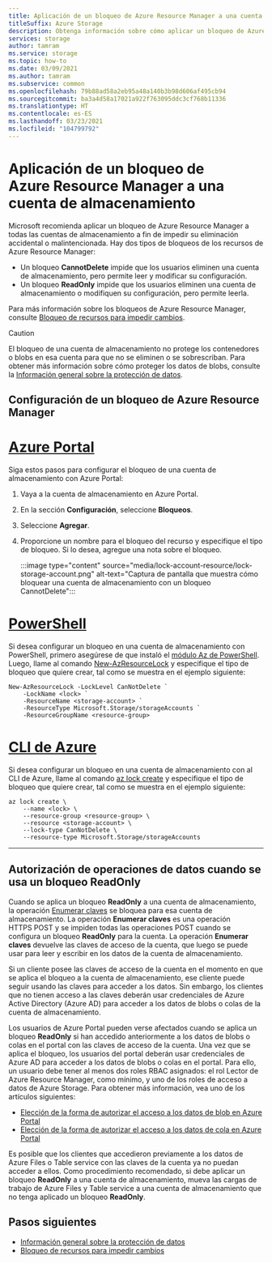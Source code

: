 ```yaml
---
title: Aplicación de un bloqueo de Azure Resource Manager a una cuenta de almacenamiento
titleSuffix: Azure Storage
description: Obtenga información sobre cómo aplicar un bloqueo de Azure Resource Manager a una cuenta de almacenamiento.
services: storage
author: tamram
ms.service: storage
ms.topic: how-to
ms.date: 03/09/2021
ms.author: tamram
ms.subservice: common
ms.openlocfilehash: 79b88ad58a2eb95a48a140b3b98d606af495cb94
ms.sourcegitcommit: ba3a4d58a17021a922f763095ddc3cf768b11336
ms.translationtype: HT
ms.contentlocale: es-ES
ms.lasthandoff: 03/23/2021
ms.locfileid: "104799792"
---
```

# <a name="apply-an-azure-resource-manager-lock-to-a-storage-account"></a>Aplicación de un bloqueo de Azure Resource Manager a una cuenta de almacenamiento

Microsoft recomienda aplicar un bloqueo de Azure Resource Manager a todas las cuentas de almacenamiento a fin de impedir su eliminación accidental o malintencionada. Hay dos tipos de bloqueos de los recursos de Azure Resource Manager:

- Un bloqueo **CannotDelete** impide que los usuarios eliminen una cuenta de almacenamiento, pero permite leer y modificar su configuración.
- Un bloqueo **ReadOnly** impide que los usuarios eliminen una cuenta de almacenamiento o modifiquen su configuración, pero permite leerla.

Para más información sobre los bloqueos de Azure Resource Manager, consulte [Bloqueo de recursos para impedir cambios](../../azure-resource-manager/management/lock-resources.md).

> [!CAUTION]
> El bloqueo de una cuenta de almacenamiento no protege los contenedores o blobs en esa cuenta para que no se eliminen o se sobrescriban. Para obtener más información sobre cómo proteger los datos de blobs, consulte la [Información general sobre la protección de datos](../blobs/data-protection-overview.md).

## <a name="configure-an-azure-resource-manager-lock"></a>Configuración de un bloqueo de Azure Resource Manager

# <a name="azure-portal"></a>[Azure Portal](#tab/portal)

Siga estos pasos para configurar el bloqueo de una cuenta de almacenamiento con Azure Portal:

1. Vaya a la cuenta de almacenamiento en Azure Portal.
1. En la sección **Configuración**, seleccione **Bloqueos**.
1. Seleccione **Agregar**.
1. Proporcione un nombre para el bloqueo del recurso y especifique el tipo de bloqueo. Si lo desea, agregue una nota sobre el bloqueo.

    :::image type="content" source="media/lock-account-resource/lock-storage-account.png" alt-text="Captura de pantalla que muestra cómo bloquear una cuenta de almacenamiento con un bloqueo CannotDelete":::

# <a name="powershell"></a>[PowerShell](#tab/azure-powershell)

Si desea configurar un bloqueo en una cuenta de almacenamiento con PowerShell, primero asegúrese de que instaló el [módulo Az de PowerShell](https://www.powershellgallery.com/packages/Az). Luego, llame al comando [New-AzResourceLock](/powershell/module/az.resources/new-azresourcelock) y especifique el tipo de bloqueo que quiere crear, tal como se muestra en el ejemplo siguiente:

```azurepowershell
New-AzResourceLock -LockLevel CanNotDelete `
    -LockName <lock> `
    -ResourceName <storage-account> `
    -ResourceType Microsoft.Storage/storageAccounts `
    -ResourceGroupName <resource-group>
```

# <a name="azure-cli"></a>[CLI de Azure](#tab/azure-cli)

Si desea configurar un bloqueo en una cuenta de almacenamiento con al CLI de Azure, llame al comando [az lock create](/cli/azure/lock#az_lock_create) y especifique el tipo de bloqueo que quiere crear, tal como se muestra en el ejemplo siguiente:

```azurecli
az lock create \
    --name <lock> \
    --resource-group <resource-group> \
    --resource <storage-account> \
    --lock-type CanNotDelete \
    --resource-type Microsoft.Storage/storageAccounts
```

---

## <a name="authorizing-data-operations-when-a-readonly-lock-is-in-effect"></a>Autorización de operaciones de datos cuando se usa un bloqueo ReadOnly

Cuando se aplica un bloqueo **ReadOnly** a una cuenta de almacenamiento, la operación [Enumerar claves](/rest/api/storagerp/storageaccounts/listkeys) se bloquea para esa cuenta de almacenamiento. La operación **Enumerar claves** es una operación HTTPS POST y se impiden todas las operaciones POST cuando se configura un bloqueo **ReadOnly** para la cuenta. La operación **Enumerar claves** devuelve las claves de acceso de la cuenta, que luego se puede usar para leer y escribir en los datos de la cuenta de almacenamiento.

Si un cliente posee las claves de acceso de la cuenta en el momento en que se aplica el bloqueo a la cuenta de almacenamiento, ese cliente puede seguir usando las claves para acceder a los datos. Sin embargo, los clientes que no tienen acceso a las claves deberán usar credenciales de Azure  Active Directory (Azure AD) para acceder a los datos de blobs o colas de la cuenta de almacenamiento.

Los usuarios de Azure Portal pueden verse afectados cuando se aplica un bloqueo **ReadOnly** si han accedido anteriormente a los datos de blobs o colas en el portal con las claves de acceso de la cuenta. Una vez que se aplica el bloqueo, los usuarios del portal deberán usar credenciales de Azure AD para acceder a los datos de blobs o colas en el portal. Para ello, un usuario debe tener al menos dos roles RBAC asignados: el rol Lector de Azure Resource Manager, como mínimo, y uno de los roles de acceso a datos de Azure Storage. Para obtener más información, vea uno de los artículos siguientes:

- [Elección de la forma de autorizar el acceso a los datos de blob en Azure Portal](../blobs/authorize-data-operations-portal.md)
- [Elección de la forma de autorizar el acceso a los datos de cola en Azure Portal](../queues/authorize-data-operations-portal.md)

Es posible que los clientes que accedieron previamente a los datos de Azure Files o Table service con las claves de la cuenta ya no puedan acceder a ellos. Como procedimiento recomendado, si debe aplicar un bloqueo **ReadOnly** a una cuenta de almacenamiento, mueva las cargas de trabajo de Azure Files y Table service a una cuenta de almacenamiento que no tenga aplicado un bloqueo **ReadOnly**.

## <a name="next-steps"></a>Pasos siguientes

- [Información general sobre la protección de datos](../blobs/data-protection-overview.md)
- [Bloqueo de recursos para impedir cambios](../../azure-resource-manager/management/lock-resources.md)
